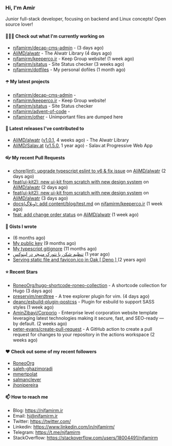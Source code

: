 ### Hi, I'm Amir

Junior full-stack developer, focusing on backend and Linux concepts!
Open source lover!

#### 👨🏻‍💻 Check out what I'm currently working on

- [njfamirm/decap-cms-admin](https://github.com/njfamirm/decap-cms-admin) -  (3 days ago)
- [AliMD/alwatr](https://github.com/AliMD/alwatr) - The Alwatr Library (4 days ago)
- [njfamirm/keeperco.ir](https://github.com/njfamirm/keeperco.ir) - Keep Group website! (1 week ago)
- [njfamirm/sitatus](https://github.com/njfamirm/sitatus) - Site Status checker (3 weeks ago)
- [njfamirm/dotfiles](https://github.com/njfamirm/dotfiles) - My personal dofiles (1 month ago)

#### ☂️ My latest projects

- [njfamirm/decap-cms-admin](https://github.com/njfamirm/decap-cms-admin) - 
- [njfamirm/keeperco.ir](https://github.com/njfamirm/keeperco.ir) - Keep Group website!
- [njfamirm/sitatus](https://github.com/njfamirm/sitatus) - Site Status checker
- [njfamirm/advent-of-code](https://github.com/njfamirm/advent-of-code) - 
- [njfamirm/other](https://github.com/njfamirm/other) - Unimportant files are dumped here

#### 🎉 Latest releases I've contributed to

- [AliMD/alwatr](https://github.com/AliMD/alwatr) ([v1.0.1](https://github.com/AliMD/alwatr/releases/tag/v1.0.1), 4 weeks ago) - The Alwatr Library
- [AliMD/Salav.at](https://github.com/AliMD/Salav.at) ([v1.5.0](https://github.com/AliMD/Salav.at/releases/tag/v1.5.0), 1 year ago) - Salav.at Progressive Web App

#### 👓 My recent Pull Requests

- [chore(lint): upgrade typescript eslint to v6 &amp; fix issue](https://github.com/AliMD/alwatr/pull/1358) on [AliMD/alwatr](https://github.com/AliMD/alwatr) (2 days ago)
- [feat(ui-kit2): new ui-kit from scratch with new design system](https://github.com/AliMD/alwatr/pull/1352) on [AliMD/alwatr](https://github.com/AliMD/alwatr) (2 days ago)
- [feat(ui-kit2): new ui-kit from scratch with new design system](https://github.com/AliMD/alwatr/pull/1350) on [AliMD/alwatr](https://github.com/AliMD/alwatr) (3 days ago)
- [docs(وبلاگ): add content/blog/test.md](https://github.com/njfamirm/keeperco.ir/pull/65) on [njfamirm/keeperco.ir](https://github.com/njfamirm/keeperco.ir) (1 week ago)
- [feat: add change order status](https://github.com/AliMD/alwatr/pull/1338) on [AliMD/alwatr](https://github.com/AliMD/alwatr) (1 week ago)

#### 📓 Gists I wrote

- [](https://gist.github.com/022d07ecd84e69ad31ef0bcd32d86b59) (6 months ago)
- [My public key](https://gist.github.com/879f720c9ca74a0934ce571b7285ed34) (9 months ago)
- [My typescript gitignore](https://gist.github.com/6a40b1912daab3f91a02a7b53f3f76c3) (11 months ago)
- [تنظیم شکن با نتورک منیجر در لینوکس](https://gist.github.com/cc40c344e89bdcdf77085cbf1fc05162) (1 year ago)
- [Serving static file and favicon.ico in Oak [ Deno ] ](https://gist.github.com/9bcaca2b6a672e729c099193b4aafe9f) (2 years ago)

#### ⭐ Recent Stars

- [RoneoOrg/hugo-shortcode-roneo-collection](https://github.com/RoneoOrg/hugo-shortcode-roneo-collection) - A shortcode collection for Hugo (3 days ago)
- [preservim/nerdtree](https://github.com/preservim/nerdtree) - A tree explorer plugin for vim. (4 days ago)
- [deanc/esbuild-plugin-postcss](https://github.com/deanc/esbuild-plugin-postcss) - Plugin for esbuild to support SASS styles (1 week ago)
- [AminZibayi/Corporio](https://github.com/AminZibayi/Corporio) - Enterprise level corporation website template leveraging latest technologies making it secure, fast, and SEO-ready — by default. (2 weeks ago)
- [peter-evans/create-pull-request](https://github.com/peter-evans/create-pull-request) - A GitHub action to create a pull request for changes to your repository in the actions workspace (2 weeks ago)

#### ♥️ Check out some of my recent followers

- [RoneoOrg](https://github.com/RoneoOrg)
- [saleh-ghazimoradi](https://github.com/saleh-ghazimoradi)
- [mmertpolat](https://github.com/mmertpolat)
- [salmanclever](https://github.com/salmanclever)
- [jhonipereira](https://github.com/jhonipereira)

#### 📫 How to reach me

- Blog: https://njfamirm.ir
- Email: hi@njfamirm.ir
- Twitter: https://twitter.com/
- Linkedin: https://www.linkedin.com/in/njfamirm/
- Telegram: https://t.me/njfamirm
- StackOverflow: https://stackoverflow.com/users/18004491/njfamirm
